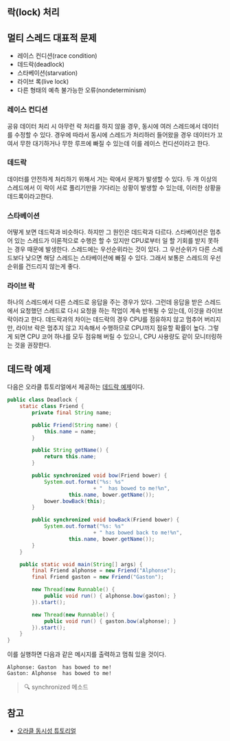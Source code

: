 ## 락(lock) 처리



## 멀티 스레드 대표적 문제

- 레이스 컨디션(race condition)
- 데드락(deadlock)
- 스타베이션(starvation)
- 라이브 록(live lock)
- 다른 형태의 예측 불가능한 오류(nondeterminism)



### 레이스 컨디션

공유 데이터 처리 시 아무런 락 처리를 하지 않을 경우, 동시에 여러 스레드에서 데이터를 수정할 수 있다. 경우에 따라서 동시에 스레드가 처리하러 들어왔을 경우 데이터가 꼬여서 무한 대기하거나 무한 루프에 빠질 수 있는데 이를 레이스 컨디션이라고 한다.



### 데드락

데이터를 안전하게 처리하기 위해서 거는 락에서 문제가 발생할 수 있다. 두 개 이상의 스레드에서 이 락이 서로 풀리기만을 기다리는 상황이 발생할 수 있는데, 이러한 상황을 데드록이라고한다.



### 스타베이션

어떻게 보면 데드락과 비슷하다. 하지만 그 원인은 데드락과 다르다. 스타베이션은 멈추어 있는 스레드가 이론적으로 수행은 할 수 있지만 CPU로부터 일 할 기회를 받지 못하는 경우 때문에 발생한다. 스레드에는 우선순위라는 것이 있다. 그 우선순위가 다른 스레드보다 낮으면 해당 스레드는 스타베이션에 빠질 수 있다. 그래서 보통은 스레드의 우선순위를 건드리지 않는게 좋다.



### 라이브 락

하나의 스레드에서 다른 스레드로 응답을 주는 경우가 있다. 그런데 응답을 받은 스레드에서 요청했던 스레드로 다시 요청을 하는 작업이 계속 반복될 수 있는데, 이것을 라이브 락이라고 한다. 데드락과의 차이는 데드락의 경우 CPU를 점유하지 않고 멈추어 버리지만, 라이브 락은 멈추지 않고 지속해서 수행하므로 CPU까지 점유할 확률이 높다. 그렇게 되면 CPU 코어 하나를 모두 점유해 버릴 수 있으니, CPU 사용량도 같이 모니터링하는 것을 권장한다.



## 데드락 예제

다음은 오라클  튜토리얼에서 제공하는 [데드락 예제](https://docs.oracle.com/javase/tutorial/essential/concurrency/deadlock.html)이다.

```java
public class Deadlock {
    static class Friend {
        private final String name;

        public Friend(String name) {
            this.name = name;
        }

        public String getName() {
            return this.name;
        }

        public synchronized void bow(Friend bower) {
            System.out.format("%s: %s"
                            + "  has bowed to me!%n",
                    this.name, bower.getName());
            bower.bowBack(this);
        }

        public synchronized void bowBack(Friend bower) {
            System.out.format("%s: %s"
                            + " has bowed back to me!%n",
                    this.name, bower.getName());
        }
    }

    public static void main(String[] args) {
        final Friend alphonse = new Friend("Alphonse");
        final Friend gaston = new Friend("Gaston");

        new Thread(new Runnable() {
            public void run() { alphonse.bow(gaston); }
        }).start();

        new Thread(new Runnable() {
            public void run() { gaston.bow(alphonse); }
        }).start();
    }
}
```



이를 실행하면 다음과 같은 메시지를 출력하고 멈춰 있을 것이다.

```
Alphonse: Gaston  has bowed to me!
Gaston: Alphonse  has bowed to me!
```



> 🔍 synchronized 메소드
>
> 



## 참고

- [오라클 동시성 튜토리얼](https://docs.oracle.com/javase/tutorial/essential/concurrency/index.html)

